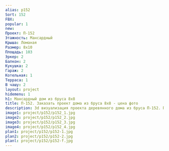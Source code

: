```yaml
---
alias: p152
Sort: 152
FBX: 
popular: 1
new: 
Проект: П-152
Этажность: Мансардный
Крыша: Ломаная
Размер: 8х10
Площадь: 103
Эркер: 2
Балкон: 2
Кукушка: 2
Гараж: 2
Котельная: 1
Терраса: 1
В чашу: 2
layout: project
hidemenu: 1
h1: Мансардный дом из бруса 8х8
title: П-152. Заказать проект дома из бруса 8х8 - цена фото
description: 3d визуализация проекта деревянного дома из бруса П-152. Площадь 103 м2, размер 8х8. Вы можете внести любые изменения в проект.
image1: project/p152/p152_1.jpg
image2: project/p152/p152_2.jpg
image3: project/p152/p152_3.jpg
image4: project/p152/p152_4.jpg
plan1: project/p152/p152-1.jpg
plan2: project/p152/p152-2.jpg
planl: project/p152/p152-f.jpg
---
```

